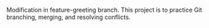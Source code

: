 Modification in feature-greeting branch.
This project is to practice Git branching, merging, and resolving conflicts.
